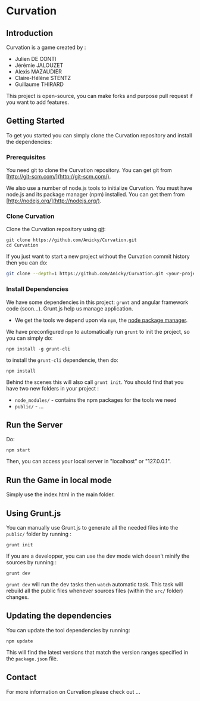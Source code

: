 # Curvation

## Introduction

Curvation is a game created by :
* Julien DE CONTI
* Jérémie JALOUZET
* Alexis MAZAUDIER
* Claire-Hélène STENTZ
* Guillaume THIRARD

This project is open-source, you can make forks and purpose pull request if you want to add features.

## Getting Started

To get you started you can simply clone the Curvation repository and install the dependencies:

### Prerequisites

You need git to clone the Curvation repository. You can get git from
[http://git-scm.com/](http://git-scm.com/).

We also use a number of node.js tools to initialize Curvation. You must have node.js and
its package manager (npm) installed.  You can get them from [http://nodejs.org/](http://nodejs.org/).

### Clone Curvation

Clone the Curvation repository using [git][git]:

```
git clone https://github.com/Anicky/Curvation.git
cd Curvation
```

If you just want to start a new project without the Curvation commit history then you can do:

```bash
git clone --depth=1 https://github.com/Anicky/Curvation.git <your-project-name>
```

### Install Dependencies

We have some dependencies in this project: `grunt` and angular framework code (soon...).
Grunt.js help us manage application.

* We get the tools we depend upon via `npm`, the [node package manager][npm].

We have preconfigured `npm` to automatically run `grunt` to init the project, so you can simply do:

```
npm install -g grunt-cli
```
to install the `grunt-cli` dependencie,
then do:
```
npm install
```

Behind the scenes this will also call `grunt init`.  You should find that you have two new
folders in your project :

* `node_modules/` - contains the npm packages for the tools we need
* `public/` - ...

## Run the Server

Do:

```
npm start
```

Then, you can access your local server in "localhost" or "127.0.0.1".

## Run the Game in local mode

Simply use the index.html in the main folder.

## Using Grunt.js

You can manually use Grunt.js to generate all the needed files into the `public/` folder by running :
```
grunt init
```

If you are a developper, you can use the dev mode wich doesn't minify the sources by running :
```
grunt dev
```
`grunt dev` will run the dev tasks then `watch` automatic task. This task will rebuild all the public files whenever sources files (within the `src/` folder) changes.

## Updating the dependencies

You can update the tool dependencies by running:

```
npm update
```

This will find the latest versions that match the version ranges specified in the `package.json` file.

## Contact

For more information on Curvation please check out ...

[git]: http://git-scm.com/
[npm]: https://www.npmjs.org/
[node]: http://nodejs.org
